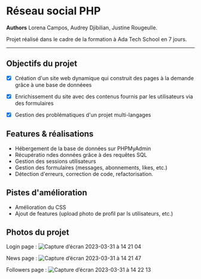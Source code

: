 Réseau social PHP
=============

__Authors__ Lorena Campos, Audrey Djibilian, Justine Rougeulle.

Projet réalisé dans le cadre de la formation à Ada Tech School en 7 jours.
_ _ _ _ 

Objectifs du projet
---------------
- [x] Création d'un site web dynamique qui construit des pages à la demande grâce à une base de donnéees
- [x] Enrichissement du site avec des contenus fournis par les utilisateurs via des formulaires
- [x] Gestion des problématiques d'un projet multi-langages


Features & réalisations
---------------
* Hébergement de la base de données sur PHPMyAdmin
* Récupératio ndes données grâce à des requêtes SQL
* Gestion des sessions utilisateurs
* Gestion des formulaires (messages, abonnements, likes, etc.)
* Détection d'erreurs, correction de code, refactorisation.


Pistes d'amélioration
---------------
* Amélioration du CSS
* Ajout de features (upload photo de profil par ls utilisateurs, etc.)


Photos du projet 
---------------
Login page :
![Capture d’écran 2023-03-31 à 14 21 04](https://user-images.githubusercontent.com/115532914/229119077-63a250db-7573-457c-9da0-e813d121b85c.png)

News page :
![Capture d’écran 2023-03-31 à 14 21 47](https://user-images.githubusercontent.com/115532914/229119123-14c7ed2a-2119-43fe-84c0-f7848caa964f.png)

Followers page :
![Capture d’écran 2023-03-31 à 14 22 13](https://user-images.githubusercontent.com/115532914/229119248-817f5740-dfa9-486c-a8f7-e13eca1b2477.png)
